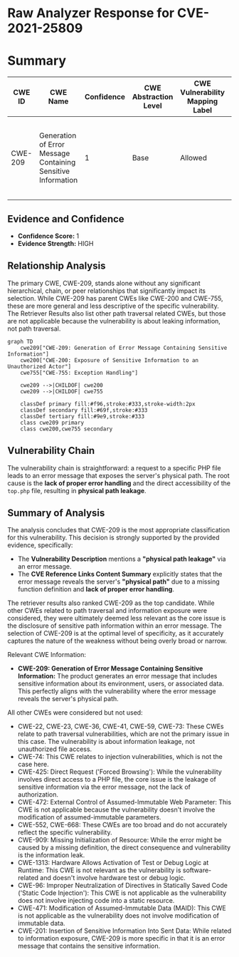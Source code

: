 # Raw Analyzer Response for CVE-2021-25809

# Summary
| CWE ID | CWE Name | Confidence | CWE Abstraction Level | CWE Vulnerability Mapping Label | CWE-Vulnerability Mapping Notes |
|---|---|---|---|---|---|
| CWE-209 | Generation of Error Message Containing Sensitive Information | 1 | Base | Allowed | Primary CWE. The application reveals the server's physical path in an error message. |

## Evidence and Confidence

*   **Confidence Score:** 1
*   **Evidence Strength:** HIGH

## Relationship Analysis
The primary CWE, CWE-209, stands alone without any significant hierarchical, chain, or peer relationships that significantly impact its selection. While CWE-209 has parent CWEs like CWE-200 and CWE-755, these are more general and less descriptive of the specific vulnerability. The Retriever Results also list other path traversal related CWEs, but those are not applicable because the vulnerability is about leaking information, not path traversal.

```mermaid
graph TD
    cwe209["CWE-209: Generation of Error Message Containing Sensitive Information"]
    cwe200["CWE-200: Exposure of Sensitive Information to an Unauthorized Actor"]
    cwe755["CWE-755: Exception Handling"]

    cwe209 -->|CHILDOF| cwe200
    cwe209 -->|CHILDOF| cwe755

    classDef primary fill:#f96,stroke:#333,stroke-width:2px
    classDef secondary fill:#69f,stroke:#333
    classDef tertiary fill:#9e9,stroke:#333
    class cwe209 primary
    class cwe200,cwe755 secondary
```

## Vulnerability Chain
The vulnerability chain is straightforward: a request to a specific PHP file leads to an error message that exposes the server's physical path. The root cause is the **lack of proper error handling** and the direct accessibility of the `top.php` file, resulting in **physical path leakage**.

## Summary of Analysis
The analysis concludes that CWE-209 is the most appropriate classification for this vulnerability. This decision is strongly supported by the provided evidence, specifically:

*   The **Vulnerability Description** mentions a **"physical path leakage"** via an error message.
*   The **CVE Reference Links Content Summary** explicitly states that the error message reveals the server's **"physical path"** due to a missing function definition and **lack of proper error handling**.

The retriever results also ranked CWE-209 as the top candidate. While other CWEs related to path traversal and information exposure were considered, they were ultimately deemed less relevant as the core issue is the disclosure of sensitive path information within an error message. The selection of CWE-209 is at the optimal level of specificity, as it accurately captures the nature of the weakness without being overly broad or narrow.

Relevant CWE Information:

*   **CWE-209: Generation of Error Message Containing Sensitive Information:** The product generates an error message that includes sensitive information about its environment, users, or associated data. This perfectly aligns with the vulnerability where the error message reveals the server's physical path.

All other CWEs were considered but not used:

*   CWE-22, CWE-23, CWE-36, CWE-41, CWE-59, CWE-73: These CWEs relate to path traversal vulnerabilities, which are not the primary issue in this case. The vulnerability is about information leakage, not unauthorized file access.
*   CWE-74: This CWE relates to injection vulnerabilities, which is not the case here.
*   CWE-425: Direct Request ('Forced Browsing'): While the vulnerability involves direct access to a PHP file, the core issue is the leakage of sensitive information via the error message, not the lack of authorization.
*   CWE-472: External Control of Assumed-Immutable Web Parameter: This CWE is not applicable because the vulnerability doesn't involve the modification of assumed-immutable parameters.
*   CWE-552, CWE-668: These CWEs are too broad and do not accurately reflect the specific vulnerability.
*   CWE-909: Missing Initialization of Resource: While the error might be caused by a missing definition, the direct consequence and vulnerability is the information leak.
*   CWE-1313: Hardware Allows Activation of Test or Debug Logic at Runtime: This CWE is not relevant as the vulnerability is software-related and doesn't involve hardware test or debug logic.
*   CWE-96: Improper Neutralization of Directives in Statically Saved Code ('Static Code Injection'): This CWE is not applicable as the vulnerability does not involve injecting code into a static resource.
*   CWE-471: Modification of Assumed-Immutable Data (MAID): This CWE is not applicable as the vulnerability does not involve modification of immutable data.
*   CWE-201: Insertion of Sensitive Information Into Sent Data: While related to information exposure, CWE-209 is more specific in that it is an error message that contains the sensitive information.